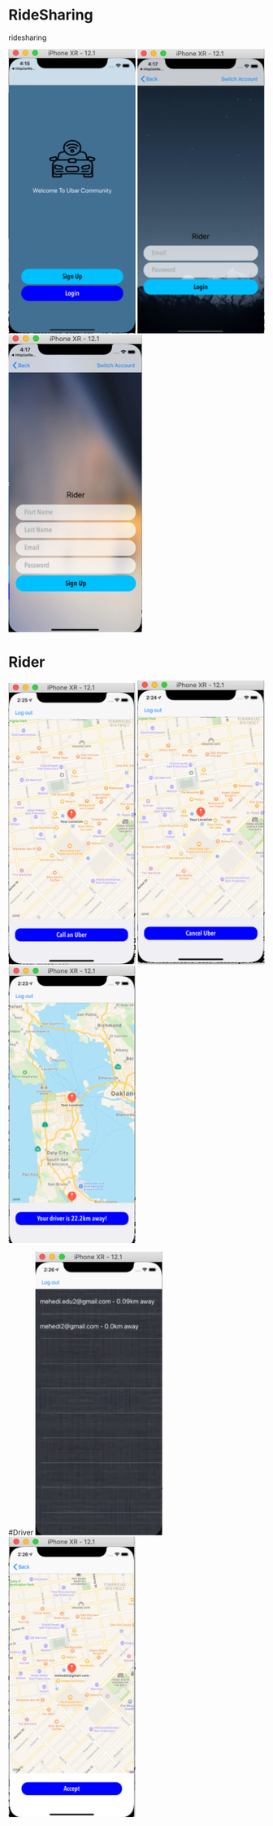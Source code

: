 # RideSharing
ridesharing


<img src="RideSharing/image/Screenshot 2020-01-06 at 4.16.58 pm.png" width="250dp" hight="500dp">                  <img 
src="RideSharing/image/Screenshot 2020-01-06 at 4.17.15 pm.png" width="250dp" hight="500dp">                       <img 
src="RideSharing/image/Screenshot 2020-01-06 at 4.17.42 pm.png">       


# Rider
<img  src="RideSharing/image/Screenshot 2020-01-21 at 2.25.22 am.png" width="250dp" hight="500dp">                <img 
src="RideSharing/image/Screenshot 2020-01-21 at 2.25.03 am.png" width="250dp" hight="500dp">                      <img src="RideSharing/image/Screenshot 2020-01-21 at 2.24.04 am.png" width="250dp" hight="500dp">


#Driver
<img src="RideSharing/image/Screenshot 2020-01-21 at 2.26.10 am.png" width="250dp" hight="500dp">                       <img 
src="RideSharing/image/Screenshot 2020-01-21 at 2.26.33 am.png" width="250dp" hight="500dp">
